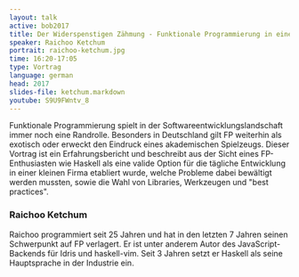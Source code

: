 ```yaml
---
layout: talk
active: bob2017
title: Der Widerspenstigen Zähmung - Funktionale Programmierung in einer kleinen Firma
speaker: Raichoo Ketchum
portrait: raichoo-ketchum.jpg
time: 16:20-17:05
type: Vortrag
language: german
head: 2017
slides-file: ketchum.markdown
youtube: S9U9FWntv_8
---
```


Funktionale Programmierung spielt in der
Softwareentwicklungslandschaft immer noch eine Randrolle. Besonders in
Deutschland gilt FP weiterhin als exotisch oder erweckt den Eindruck
eines akademischen Spielzeugs.  Dieser Vortrag ist ein
Erfahrungsbericht und beschreibt aus der Sicht eines FP-Enthusiasten
wie Haskell als eine valide Option für die tägliche Entwicklung in
einer kleinen Firma etabliert wurde, welche Probleme dabei bewältigt
werden mussten, sowie die Wahl von Libraries, Werkzeugen und "best
practices".

### Raichoo Ketchum

Raichoo programmiert seit 25 Jahren und hat in den letzten 7 Jahren
seinen Schwerpunkt auf FP verlagert. Er ist unter anderem Autor des
JavaScript-Backends für Idris und haskell-vim.  Seit 3 Jahren setzt er
Haskell als seine Hauptsprache in der Industrie ein.

